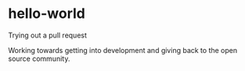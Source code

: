 # hello-world

Trying out a pull request

Working towards getting into development and giving back to the open source community.
